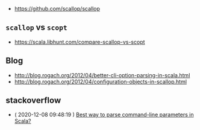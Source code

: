 - https://github.com/scallop/scallop

## `scallop` vs `scopt`

- https://scala.libhunt.com/compare-scallop-vs-scopt

## Blog

- http://blog.rogach.org/2012/04/better-cli-option-parsing-in-scala.html
- http://blog.rogach.org/2012/04/configuration-objects-in-scallop.html

## stackoverflow

- ( 2020-12-08 09:48:19 ) [Best way to parse command-line parameters in Scala?](https://stackoverflow.com/a/13336521/4209274)
